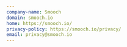 ```yaml
---
company-name: Smooch
domain: smooch.io
home: https://smooch.io/
privacy-policy: https://smooch.io/privacy/
email: privacy@smooch.io
---
```




